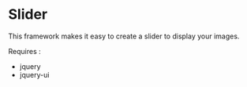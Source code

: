 # Slider

This framework makes it easy to create a slider to display your images.

Requires :
  - jquery
  - jquery-ui

